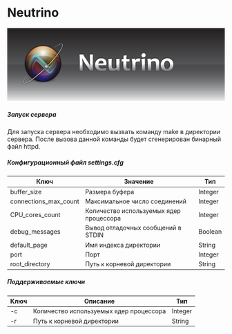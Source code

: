 # Neutrino 
![Neutrino logo](https://raw.githubusercontent.com/KhasanovBI/Highload-Homework-1/master/image/Neutrino.png)

##### Запуск сервера
Для запуска сервера необходимо вызвать команду make в директории сервера. После вызова данной команды будет сгенерирован бинарный файл httpd. <br>

##### Конфигурационный файл settings.cfg

| Ключ                  | Значение                                | Тип     |
|-----------------------|-----------------------------------------|---------|
| buffer_size           | Размера буфера                          | Integer |
| connections_max_count | Максимальное число соединений           | Integer |
| CPU_cores_count       | Количество используемых ядер процессора | Integer |
| debug_messages        | Вывод отладочных сообщений в STDIN      | Boolean |
| default_page          | Имя индекса директории                  | String  |
| port                  | Порт                                    | Integer |
| root_directory        | Путь к корневой директории              | String  |

##### Поддерживаемые ключи

| Ключ | Описание                                | Тип     |
|------|-----------------------------------------|---------|
| -с   | Количество используемых ядер процессора | Integer |
| -r   | Путь к корневой директории              | String  |
